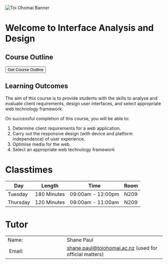 <div class="mycontent" markdown="1">

![Toi Ohomai Banner](https://raw.githubusercontent.com/ToiOhomaiBCS/COMP5209/master/images/800x100_Banners_Teal_Logo.jpg)

# Welcome to Interface Analysis and Design

## Course Outline

<a href="https://drive.google.com/a/g.toiohomai.ac.nz/file/d/15IOW7jRFHIs11rE0RyqA9SlH_5ItaqPN/view?usp=sharing" target="_blank"><button class="btn btn-info">Get Course Outline</button></a>

## Learning Outcomes

The aim of this course is to provide students with the skills to analyse and evaluate client requirements, design user interfaces, and select appropriate web technology framework.

On successful completion of this course, you will be able to:

1. Determine client requirements for a web application.
2. Carry out the responsive design (with device and platform independence) of user experience.
3. Optimise media for the web.
4. Select an appropriate web technology framework

# Classtimes

| Day | Length | Time | Room |
| --- | --- | --- | --- |
| Tuesday | 180 Minutes | 09:00am - 12:00pm | N209 |
| Thursday | 120 Minutes | 09:00am - 11:00am | N209 |

# Tutor

<table style="border-collapse: collapse; ">
    <tr>
        <td style="width: 30%">Name:</td>
        <td style="width: 50%">Shane Paul</td>
    </tr>
    <tr>
        <td><i class="fa fa-envelope">&nbsp;</i>Email:</td>
        <td><a href="mailto: shane.paul@toiohomai.ac.nz" target="_blank">shane.paul@toiohomai.ac.nz</a> (used for official matters)</td>
    </tr>
</table>

</div>